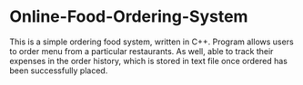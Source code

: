 # Online-Food-Ordering-System
This is a simple ordering food system, written in C++. Program allows users to order menu from a particular restaurants. As well, able to track their expenses in the order history, which is stored in text file once ordered has been successfully placed.
